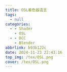 ```yaml
---
title: OSL着色器语言
tags:
  - null
categories:
  - - Shader
    - OSL 
  - - DCC
    - Blender
abbrlink: b93b122c
date: 2024-11-23 22:43:16
top_img: /tex/OSL.png
cover: /tex/OSL.png
---
```

